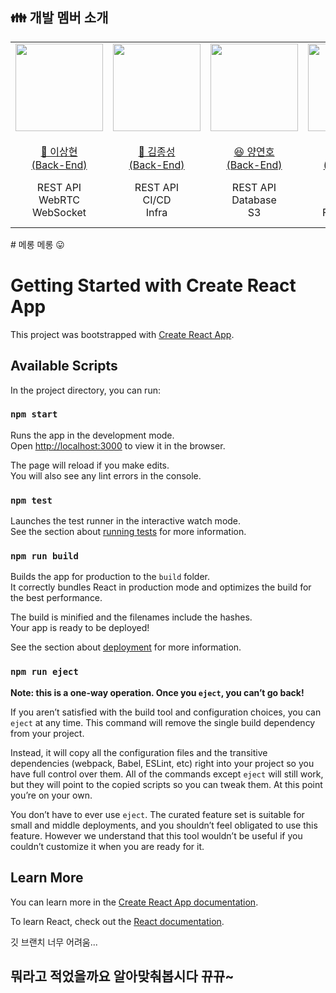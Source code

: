 ## 👪 개발 멤버 소개

<table>
    <tr>
        <td height="140px" align="center"> <a href="https://github.com/lsh9672">
            <img src="https://avatars.githubusercontent.com/u/56991244?v=4" width="140px" /> <br><br> 👑 이상현 <br>(Back-End) </a> <br></td>
        <td height="140px" align="center"> <a href="https://github.com/eello">
            <img src="https://avatars.githubusercontent.com/u/33685064?v=4" width="140px" /> <br><br> 🙂 김종성 <br>(Back-End) </a> <br></td>
        <td height="140px" align="center"> <a href="https://github.com/yeonnno">
            <img src="https://avatars.githubusercontent.com/u/109949649?v=4" width="140px" /> <br><br> 😆 양연호 <br>(Back-End) </a> <br></td>
        <td height="140px" align="center"> <a href="https://github.com/hyejoojung719">
            <img src="https://avatars.githubusercontent.com/u/81564593?v=4" width="140px" /> <br><br> 😁 정혜주 <br>(Front-End) </a> <br></td>
        <td height="140px" align="center"> <a href="https://github.com/ki-ra">
            <img src="https://avatars.githubusercontent.com/u/85232755?v=4" width="140px" /> <br><br> 🙄 송기라 <br>(Front-End) </a> <br></td>
        <td height="140px" align="center"> <a href="https://github.com/oth54477">
            <img src="https://avatars.githubusercontent.com/u/66712534?v=4" width="140px" /> <br><br> 😶 오태훈 <br>(Front-End) </a> <br></td>
    </tr>
    <tr>
        <td align="center">REST API<br/>WebRTC<br/>WebSocket</td>
        <td align="center">REST API<br/>CI/CD<br/>Infra<br/></td>
        <td align="center">REST API<br/>Database<br/>S3<br/></td>
        <td align="center">UI/UX<br/>React<br/>FullCalendar</td>
        <td align="center">UI/UX<br/>React<br/>WebRTC<br/>WebSocket</td>
        <td align="center">UI/UX<br/>React<br/>WebRTC<br/>WebSocket</td>
    </tr>
</table>
# 메롱 메롱 😛

# Getting Started with Create React App

This project was bootstrapped with [Create React App](https://github.com/facebook/create-react-app).

## Available Scripts

In the project directory, you can run:

### `npm start`

Runs the app in the development mode.\
Open [http://localhost:3000](http://localhost:3000) to view it in the browser.

The page will reload if you make edits.\
You will also see any lint errors in the console.

### `npm test`

Launches the test runner in the interactive watch mode.\
See the section about [running tests](https://facebook.github.io/create-react-app/docs/running-tests) for more information.

### `npm run build`

Builds the app for production to the `build` folder.\
It correctly bundles React in production mode and optimizes the build for the best performance.

The build is minified and the filenames include the hashes.\
Your app is ready to be deployed!

See the section about [deployment](https://facebook.github.io/create-react-app/docs/deployment) for more information.

### `npm run eject`

**Note: this is a one-way operation. Once you `eject`, you can’t go back!**

If you aren’t satisfied with the build tool and configuration choices, you can `eject` at any time. This command will remove the single build dependency from your project.

Instead, it will copy all the configuration files and the transitive dependencies (webpack, Babel, ESLint, etc) right into your project so you have full control over them. All of the commands except `eject` will still work, but they will point to the copied scripts so you can tweak them. At this point you’re on your own.

You don’t have to ever use `eject`. The curated feature set is suitable for small and middle deployments, and you shouldn’t feel obligated to use this feature. However we understand that this tool wouldn’t be useful if you couldn’t customize it when you are ready for it.

## Learn More

You can learn more in the [Create React App documentation](https://facebook.github.io/create-react-app/docs/getting-started).

To learn React, check out the [React documentation](https://reactjs.org/).

깃 브랜치 너무 어려움...

## 뭐라고 적었을까요 알아맞춰봅시다 뀨뀨~
